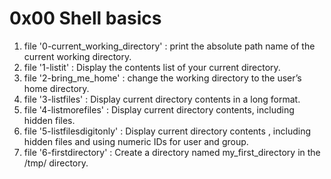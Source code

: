 # 0x00 Shell basics
1. file '0-current_working_directory' : print the absolute path name of the current working directory.
2. file '1-listit' : Display the contents list of your current directory.
3. file '2-bring_me_home' : change the working directory to the user’s home directory.
4. file '3-listfiles' : Display current directory contents in a long format.
5. file '4-listmorefiles' : Display current directory contents, including hidden files.
6. file '5-listfilesdigitonly' : Display current directory contents , including hidden files and using numeric IDs for user and group.
7. file '6-firstdirectory' : Create a directory named my_first_directory in the /tmp/ directory.
